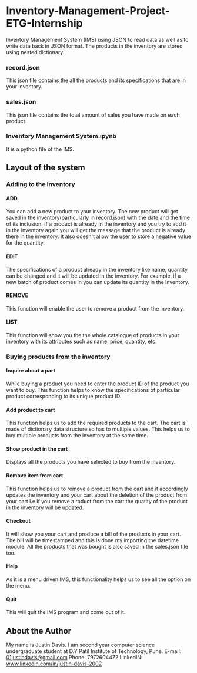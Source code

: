 # Inventory-Management-Project-ETG-Internship
Inventory Management System (IMS) using JSON to read data as well as to write data back in JSON format. The products in the inventory are stored using nested dictionary. 

### record.json
This json file contains the all the products and its specifications that are in your inventory.

### sales.json
This json file contains the total amount of sales you have made on each product.

### Inventory Management System.ipynb
It is a python file of the IMS. 

## Layout of the system
### Adding to the inventory
#### ADD
You can add a new product to your inventory. The new product will get saved in the inventory(particularly in record.json) with the date and the time of its inclusion. If a product is already in the inventory and you try to add it in the inventory again you will get the message that the product is already there in the inventory. It also doesn't allow the user to store a negative value for the quantity.

#### EDIT
The specifications of a product already in the inventory like name, quantity can be changed and it will be updated in the inventory. For example, if a new batch of product comes in you can update its quantity in the inventory.

#### REMOVE
This function will enable the user to remove a product from the inventory.

#### LIST
This function will show you the the whole catalogue of products in your inventory with its attributes such as name, price, quantity, etc.

### Buying products from the inventory
#### Inquire about a part
While buying a product you need to enter the product ID of the product you want to buy. This function helps to know the specifications of particular product corresponding to its unique product ID.

#### Add  product to cart
This function helps us to add the required products to the cart. The cart is made of dictionary data structure so has to multiple values. This helps us to buy multiple products from the inventory at the same time.

#### Show product in the cart
Displays all the products you have selected to buy from the inventory.

#### Remove item from cart
This function helps us to remove a product from the cart and it accordingly updates the inventory and your cart about the deletion of the product from your cart i.e if you remove a roduct from the cart the quatity of the product in the inventory will be updated.

#### Checkout
It will show you your cart and produce a bill of the products in your cart. The bill will be timestamped and this is done my importing the datetime module. All the products that was bought is also saved in the sales.json file too.

#### Help
As it is a menu driven IMS, this functionality helps us to see all the option on the menu.

#### Quit 
This will quit the IMS program and come out of it.

## About the Author
My name is Justin Davis. I am second year computer science undergraduate student at D.Y Patil Institute of Technology, Pune.
E-mail: 01justindavis@gmail.com
Phone: 7972604472
LinkedIN: www.linkedin.com/in/justin-davis-2002


